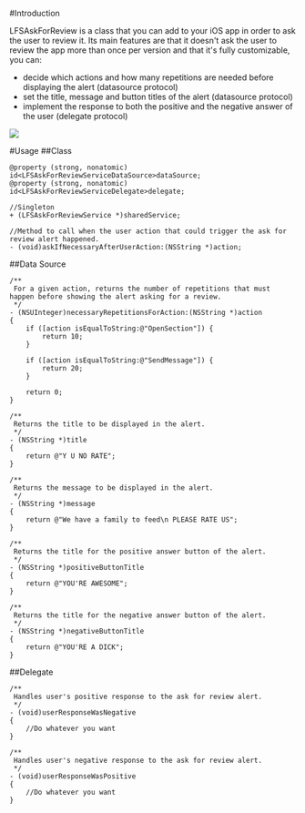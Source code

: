 #Introduction

LFSAskForReview is a class that you can add to your iOS app in order to ask the user to review it. Its main features are that it doesn't ask the user to review the app more than once per version and that it's fully customizable, you can:

- decide which actions and how many repetitions are needed before displaying the alert (datasource protocol)
- set the title, message and button titles of the alert (datasource protocol)
- implement the response to both the positive and the negative answer of the user (delegate protocol)



![](https://i.cloudup.com/gwQpHAlp2E.png)  


#Usage
##Class
```
@property (strong, nonatomic) id<LFSAskForReviewServiceDataSource>dataSource;
@property (strong, nonatomic) id<LFSAskForReviewServiceDelegate>delegate;

//Singleton
+ (LFSAskForReviewService *)sharedService;

//Method to call when the user action that could trigger the ask for review alert happened.
- (void)askIfNecessaryAfterUserAction:(NSString *)action;
```

##Data Source

```
/**
 For a given action, returns the number of repetitions that must happen before showing the alert asking for a review.
 */
- (NSUInteger)necessaryRepetitionsForAction:(NSString *)action
{
    if ([action isEqualToString:@"OpenSection"]) {
        return 10;
    }
    
    if ([action isEqualToString:@"SendMessage"]) {
        return 20;
    }
    
    return 0;
}

/**
 Returns the title to be displayed in the alert.
 */
- (NSString *)title
{
    return @"Y U NO RATE";
}

/**
 Returns the message to be displayed in the alert.
 */
- (NSString *)message
{
    return @"We have a family to feed\n PLEASE RATE US";
}

/**
 Returns the title for the positive answer button of the alert.
 */
- (NSString *)positiveButtonTitle
{
    return @"YOU'RE AWESOME";
}

/**
 Returns the title for the negative answer button of the alert.
 */
- (NSString *)negativeButtonTitle
{
    return @"YOU'RE A DICK";
}

```


##Delegate
```
/**
 Handles user's positive response to the ask for review alert.
 */
- (void)userResponseWasNegative
{
    //Do whatever you want
}

/**
 Handles user's negative response to the ask for review alert.
 */
- (void)userResponseWasPositive
{
    //Do whatever you want
}
```

